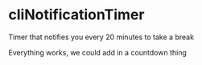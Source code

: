 # cliNotificationTimer
Timer that notifies you every 20 minutes to take a break

Everything works, we could add in a countdown thing